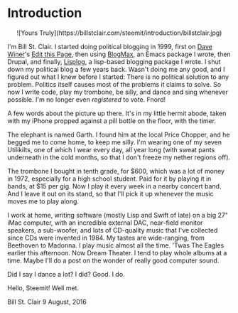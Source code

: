 # Introduction

<center>
![Yours Truly](https://billstclair.com/steemit/introduction/billstclair.jpg)
</center>

I'm Bill St. Clair. I started doing political blogging in 1999, first on [Dave Winer](http://scripting.com/)'s [Edit this Page](http://manila.userland.com/editThisPage), then using [BlogMax](https://billstclair.com/blogmax/), an Emacs package I wrote, then Drupal, and finally, [Lisplog](https://lisplog.org/), a lisp-based blogging package I wrote. I shut down my political blog a few years back. Wasn't doing me any good, and I figured out what I knew before I started: There is no political solution to any problem. Politics itself causes most of the problems it claims to solve. So now I write code, play my trombone, be silly, and dance and sing whenever possible. I'm no longer even _registered_ to vote. Fnord!

A few words about the picture up there. It's in my little hermit abode, taken with my iPhone propped against a pill bottle on the floor, with the timer.

The elephant is named Garth. I found him at the local Price Chopper, and he begged me to come home, to keep me silly. I'm wearing one of my seven Utilikilts, one of which I wear every day, all year long (with sweat pants underneath in the cold months, so that I don't freeze my nether regions off).

The trombone I bought in tenth grade, for $600, which was a lot of money in 1972, especially for a high school student. Paid for it by playing it in bands, at $15 per gig. Now I play it every week in a nearby concert band. And I leave it out on its stand, so that I'll pick it up whenever the music moves me to play along.

I work at home, writing software (mostly Lisp and Swift of late) on a big 27" iMac computer, with an incredible external DAC, near-field monitor speakers, a sub-woofer, and lots of CD-quality music that I've collected since CDs were invented in 1984. My tastes are wide-ranging, from Beethoven to Madonna. I play music almost all the time. 'Twas The Eagles earlier this afternoon. Now Dream Theater. I tend to play whole albums at a time. Maybe I'll do a post on the wonder of really good computer sound.

Did I say I dance a lot? I did? Good. I do.

Hello, Steemit! Well met.

Bill St. Clair
9 August, 2016
